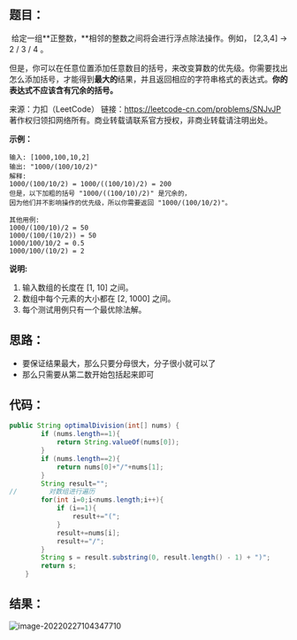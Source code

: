 ## 题目：

​	给定一组**正整数，**相邻的整数之间将会进行浮点除法操作。例如， [2,3,4] -> 2 / 3 / 4 。

但是，你可以在任意位置添加任意数目的括号，来改变算数的优先级。你需要找出怎么添加括号，才能得到**最大的**结果，并且返回相应的字符串格式的表达式。**你的表达式不应该含有冗余的括号。**



来源：力扣（LeetCode） 链接：https://leetcode-cn.com/problems/SNJvJP 著作权归领扣网络所有。商业转载请联系官方授权，非商业转载请注明出处。

<!--more-->

**示例：**

```
输入: [1000,100,10,2]
输出: "1000/(100/10/2)"
解释:
1000/(100/10/2) = 1000/((100/10)/2) = 200
但是，以下加粗的括号 "1000/((100/10)/2)" 是冗余的，
因为他们并不影响操作的优先级，所以你需要返回 "1000/(100/10/2)"。

其他用例:
1000/(100/10)/2 = 50
1000/(100/(10/2)) = 50
1000/100/10/2 = 0.5
1000/100/(10/2) = 2
```

**说明:**

1. 输入数组的长度在 [1, 10] 之间。
2. 数组中每个元素的大小都在 [2, 1000] 之间。
3. 每个测试用例只有一个最优除法解。

## 思路：

- 要保证结果最大，那么只要分母很大，分子很小就可以了
- 那么只需要从第二数开始包括起来即可

## 代码：

```java
public String optimalDivision(int[] nums) {
        if (nums.length==1){
            return String.valueOf(nums[0]);
        }
        if (nums.length==2){
            return nums[0]+"/"+nums[1];
        }
        String result="";
//        对数组进行遍历
        for(int i=0;i<nums.length;i++){
            if (i==1){
                result+="(";
            }
            result+=nums[i];
            result+="/";
        }
        String s = result.substring(0, result.length() - 1) + ")";
        return s;
    }
```

## 结果：

![image-20220227104347710](https://gitee.com/misteryliu/typora/raw/master/image/image-20220227104347710.png)